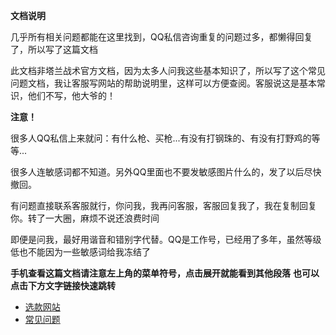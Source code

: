 **文档说明**

几乎所有相关问题都能在这里找到，QQ私信咨询重复的问题过多，都懒得回复了，所以写了这篇文档

此文档非塔兰战术官方文档，因为太多人问我这些基本知识了，所以写了这个常见问题文档，我让客服写网站的帮助说明里，这样可以方便查阅。客服说这是基本常识，他们不写，他大爷的！

**注意！**


很多人QQ私信上来就问：有什么枪、买枪...有没有打钢珠的、有没有打野鸡的等等...

很多人连敏感词都不知道。另外QQ里面也不要发敏感图片什么的，发了以后尽快撤回。

有问题直接联系客服就行，你问我，我再问客服，客服回复我了，我在复制回复你。转了一大圈，麻烦不说还浪费时间

即便是问我，最好用谐音和错别字代替。QQ是工作号，已经用了多年，虽然等级低也不能因为一些敏感词给我冻结了

**手机查看这篇文档请注意左上角的菜单符号，点击展开就能看到其他段落**
**也可以点击下方文字链接快速跳转**

 * [选款网站](/use/xuankuan)
 * [常见问题](/use/faq)
